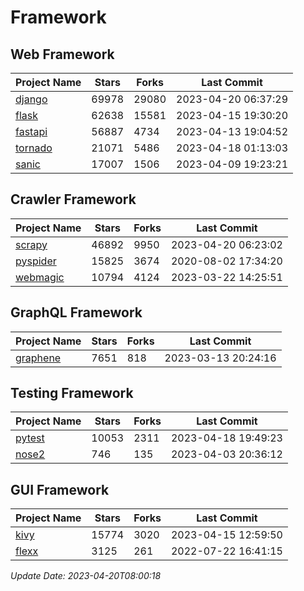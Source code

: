 # Framework

## Web Framework
| Project Name | Stars | Forks | Last Commit |
| ------------ | ----- | ----- | ----------- |
| [django](https://github.com/django/django) | 69978 | 29080 | 2023-04-20 06:37:29 |
| [flask](https://github.com/pallets/flask) | 62638 | 15581 | 2023-04-15 19:30:20 |
| [fastapi](https://github.com/tiangolo/fastapi) | 56887 | 4734 | 2023-04-13 19:04:52 |
| [tornado](https://github.com/tornadoweb/tornado) | 21071 | 5486 | 2023-04-18 01:13:03 |
| [sanic](https://github.com/sanic-org/sanic) | 17007 | 1506 | 2023-04-09 19:23:21 |

## Crawler Framework
| Project Name | Stars | Forks | Last Commit |
| ------------ | ----- | ----- | ----------- |
| [scrapy](https://github.com/scrapy/scrapy) | 46892 | 9950 | 2023-04-20 06:23:02 |
| [pyspider](https://github.com/binux/pyspider) | 15825 | 3674 | 2020-08-02 17:34:20 |
| [webmagic](https://github.com/code4craft/webmagic) | 10794 | 4124 | 2023-03-22 14:25:51 |

## GraphQL Framework
| Project Name | Stars | Forks | Last Commit |
| ------------ | ----- | ----- | ----------- |
| [graphene](https://github.com/graphql-python/graphene) | 7651 | 818 | 2023-03-13 20:24:16 |

## Testing Framework
| Project Name | Stars | Forks | Last Commit |
| ------------ | ----- | ----- | ----------- |
| [pytest](https://github.com/pytest-dev/pytest) | 10053 | 2311 | 2023-04-18 19:49:23 |
| [nose2](https://github.com/nose-devs/nose2) | 746 | 135 | 2023-04-03 20:36:12 |

## GUI Framework
| Project Name | Stars | Forks | Last Commit |
| ------------ | ----- | ----- | ----------- |
| [kivy](https://github.com/kivy/kivy) | 15774 | 3020 | 2023-04-15 12:59:50 |
| [flexx](https://github.com/flexxui/flexx) | 3125 | 261 | 2022-07-22 16:41:15 |

*Update Date: 2023-04-20T08:00:18*